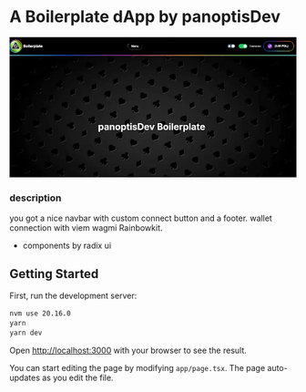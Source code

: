 # A Boilerplate dApp by panoptisDev
![Image description](./public/boilerplate1.webp)

### description
you got a nice navbar with custom connect button and a footer. wallet connection with viem wagmi Rainbowkit. 
* components by radix ui

## Getting Started

First, run the development server:

```bash
nvm use 20.16.0
yarn
yarn dev
```

Open [http://localhost:3000](http://localhost:3000) with your browser to see the result.

You can start editing the page by modifying `app/page.tsx`. The page auto-updates as you edit the file.
